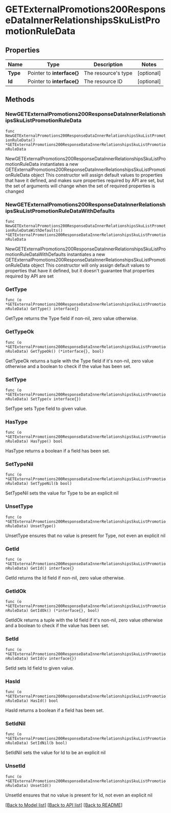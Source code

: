 # GETExternalPromotions200ResponseDataInnerRelationshipsSkuListPromotionRuleData

## Properties

Name | Type | Description | Notes
------------ | ------------- | ------------- | -------------
**Type** | Pointer to **interface{}** | The resource&#39;s type | [optional] 
**Id** | Pointer to **interface{}** | The resource ID | [optional] 

## Methods

### NewGETExternalPromotions200ResponseDataInnerRelationshipsSkuListPromotionRuleData

`func NewGETExternalPromotions200ResponseDataInnerRelationshipsSkuListPromotionRuleData() *GETExternalPromotions200ResponseDataInnerRelationshipsSkuListPromotionRuleData`

NewGETExternalPromotions200ResponseDataInnerRelationshipsSkuListPromotionRuleData instantiates a new GETExternalPromotions200ResponseDataInnerRelationshipsSkuListPromotionRuleData object
This constructor will assign default values to properties that have it defined,
and makes sure properties required by API are set, but the set of arguments
will change when the set of required properties is changed

### NewGETExternalPromotions200ResponseDataInnerRelationshipsSkuListPromotionRuleDataWithDefaults

`func NewGETExternalPromotions200ResponseDataInnerRelationshipsSkuListPromotionRuleDataWithDefaults() *GETExternalPromotions200ResponseDataInnerRelationshipsSkuListPromotionRuleData`

NewGETExternalPromotions200ResponseDataInnerRelationshipsSkuListPromotionRuleDataWithDefaults instantiates a new GETExternalPromotions200ResponseDataInnerRelationshipsSkuListPromotionRuleData object
This constructor will only assign default values to properties that have it defined,
but it doesn't guarantee that properties required by API are set

### GetType

`func (o *GETExternalPromotions200ResponseDataInnerRelationshipsSkuListPromotionRuleData) GetType() interface{}`

GetType returns the Type field if non-nil, zero value otherwise.

### GetTypeOk

`func (o *GETExternalPromotions200ResponseDataInnerRelationshipsSkuListPromotionRuleData) GetTypeOk() (*interface{}, bool)`

GetTypeOk returns a tuple with the Type field if it's non-nil, zero value otherwise
and a boolean to check if the value has been set.

### SetType

`func (o *GETExternalPromotions200ResponseDataInnerRelationshipsSkuListPromotionRuleData) SetType(v interface{})`

SetType sets Type field to given value.

### HasType

`func (o *GETExternalPromotions200ResponseDataInnerRelationshipsSkuListPromotionRuleData) HasType() bool`

HasType returns a boolean if a field has been set.

### SetTypeNil

`func (o *GETExternalPromotions200ResponseDataInnerRelationshipsSkuListPromotionRuleData) SetTypeNil(b bool)`

 SetTypeNil sets the value for Type to be an explicit nil

### UnsetType
`func (o *GETExternalPromotions200ResponseDataInnerRelationshipsSkuListPromotionRuleData) UnsetType()`

UnsetType ensures that no value is present for Type, not even an explicit nil
### GetId

`func (o *GETExternalPromotions200ResponseDataInnerRelationshipsSkuListPromotionRuleData) GetId() interface{}`

GetId returns the Id field if non-nil, zero value otherwise.

### GetIdOk

`func (o *GETExternalPromotions200ResponseDataInnerRelationshipsSkuListPromotionRuleData) GetIdOk() (*interface{}, bool)`

GetIdOk returns a tuple with the Id field if it's non-nil, zero value otherwise
and a boolean to check if the value has been set.

### SetId

`func (o *GETExternalPromotions200ResponseDataInnerRelationshipsSkuListPromotionRuleData) SetId(v interface{})`

SetId sets Id field to given value.

### HasId

`func (o *GETExternalPromotions200ResponseDataInnerRelationshipsSkuListPromotionRuleData) HasId() bool`

HasId returns a boolean if a field has been set.

### SetIdNil

`func (o *GETExternalPromotions200ResponseDataInnerRelationshipsSkuListPromotionRuleData) SetIdNil(b bool)`

 SetIdNil sets the value for Id to be an explicit nil

### UnsetId
`func (o *GETExternalPromotions200ResponseDataInnerRelationshipsSkuListPromotionRuleData) UnsetId()`

UnsetId ensures that no value is present for Id, not even an explicit nil

[[Back to Model list]](../README.md#documentation-for-models) [[Back to API list]](../README.md#documentation-for-api-endpoints) [[Back to README]](../README.md)


